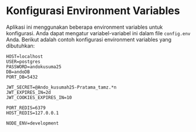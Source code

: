 # Konfigurasi Environment Variables

Aplikasi ini menggunakan beberapa environment variables untuk konfigurasi. Anda dapat mengatur variabel-variabel ini dalam file `config.env` Anda. Berikut adalah contoh konfigurasi environment variables yang dibutuhkan:

```plaintext
HOST=localhost
USER=postgres
PASSWORD=andokusuma25
DB=andoDB
PORT_DB=5432

JWT_SECRET=@Ando_kusumah25-Pratama_tamz.*n
JWT_EXPIRES_IN=2d
JWT_COOKIES_EXPIRES_IN=10

PORT_REDIS=6379
HOST_REDIS=127.0.0.1

NODE_ENV=development
```

